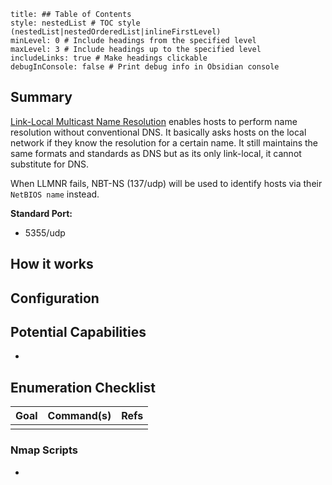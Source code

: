 ```table-of-contents
title: ## Table of Contents
style: nestedList # TOC style (nestedList|nestedOrderedList|inlineFirstLevel)
minLevel: 0 # Include headings from the specified level
maxLevel: 3 # Include headings up to the specified level
includeLinks: true # Make headings clickable
debugInConsole: false # Print debug info in Obsidian console
```

## Summary
[Link-Local Multicast Name Resolution](https://datatracker.ietf.org/doc/html/rfc4795) enables hosts to perform name resolution without conventional DNS. It basically asks hosts on the local network if they know the resolution for a certain name. It still maintains the same formats and standards as DNS but as its only link-local, it cannot substitute for DNS.

When LLMNR fails, NBT-NS (137/udp) will be used to identify hosts via their `NetBIOS name` instead.

**Standard Port:** 
- 5355/udp

## How it works


## Configuration


## Potential Capabilities
- 

## Enumeration Checklist

| Goal | Command(s) | Refs |
| ---- | ---------- | ---- |
|      |            |      |
### Nmap Scripts
- 
